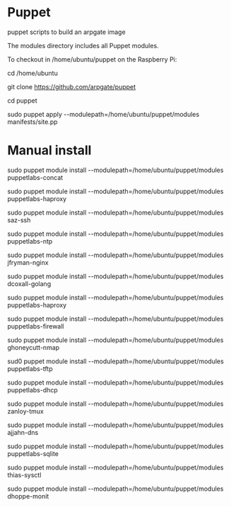 # Puppet
puppet scripts to build an arpgate image

The modules directory includes all Puppet modules.

To checkout in /home/ubuntu/puppet on the Raspberry Pi:

cd /home/ubuntu

git clone https://github.com/arpgate/puppet 

cd puppet

sudo puppet apply --modulepath=/home/ubuntu/puppet/modules manifests/site.pp


Manual install
==============
sudo puppet module install  --modulepath=/home/ubuntu/puppet/modules puppetlabs-concat

sudo puppet module install  --modulepath=/home/ubuntu/puppet/modules puppetlabs-haproxy

sudo puppet module install --modulepath=/home/ubuntu/puppet/modules saz-ssh

sudo puppet module install --modulepath=/home/ubuntu/puppet/modules puppetlabs-ntp

sudo puppet module install --modulepath=/home/ubuntu/puppet/modules jfryman-nginx

sudo puppet module install --modulepath=/home/ubuntu/puppet/modules dcoxall-golang

sudo puppet module install --modulepath=/home/ubuntu/puppet/modules puppetlabs-haproxy

sudo puppet module install --modulepath=/home/ubuntu/puppet/modules puppetlabs-firewall

sudo puppet module install --modulepath=/home/ubuntu/puppet/modules  ghoneycutt-nmap

sud0 puppet module install --modulepath=/home/ubuntu/puppet/modules puppetlabs-tftp

sudo puppet module install --modulepath=/home/ubuntu/puppet/modules puppetlabs-dhcp

sudo puppet module install --modulepath=/home/ubuntu/puppet/modules zanloy-tmux

sudo puppet module install --modulepath=/home/ubuntu/puppet/modules ajjahn-dns

sudo puppet module install --modulepath=/home/ubuntu/puppet/modules puppetlabs-sqlite

sudo puppet module install --modulepath=/home/ubuntu/puppet/modules thias-sysctl

sudo puppet module install --modulepath=/home/ubuntu/puppet/modules dhoppe-monit
